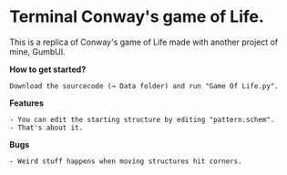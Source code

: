 # Terminal Conway's game of Life.
This is a replica of Conway's game of Life made with another project of mine, GumbUI.

**How to get started?**<br>
```
Download the sourcecode (→ Data folder) and run "Game Of Life.py".
```

**Features**
```
- You can edit the starting structure by editing "pattern.schem".
- That's about it.
```
**Bugs**
```
- Weird stuff happens when moving structures hit corners.
```
